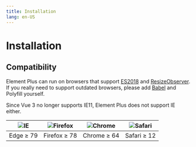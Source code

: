 ```yaml
---
title: Installation
lang: en-US
---
```


# Installation

## Compatibility

Element Plus can run on browsers that support [ES2018](https://caniuse.com/?feats=mdn-javascript_builtins_regexp_dotall,mdn-javascript_builtins_regexp_lookbehind_assertion,mdn-javascript_builtins_regexp_named_capture_groups,mdn-javascript_builtins_regexp_property_escapes,mdn-javascript_builtins_symbol_asynciterator,mdn-javascript_functions_method_definitions_async_generator_methods,mdn-javascript_grammar_template_literals_template_literal_revision,mdn-javascript_operators_destructuring_rest_in_objects,mdn-javascript_operators_spread_spread_in_destructuring,promise-finally) and [ResizeObserver](https://caniuse.com/resizeobserver).
If you really need to support outdated browsers, please add [Babel](https://babeljs.io/) and Polyfill yourself.

Since Vue 3 no longer supports IE11, Element Plus does not support IE either.

| ![IE](https://cdn.jsdelivr.net/npm/@browser-logos/edge/edge_32x32.png) | ![Firefox](https://cdn.jsdelivr.net/npm/@browser-logos/firefox/firefox_32x32.png) | ![Chrome](https://cdn.jsdelivr.net/npm/@browser-logos/chrome/chrome_32x32.png) | ![Safari](https://cdn.jsdelivr.net/npm/@browser-logos/safari/safari_32x32.png) |
| ---------------------------------------------------------------------- | --------------------------------------------------------------------------------- | ------------------------------------------------------------------------------ | ------------------------------------------------------------------------------ |
| Edge ≥ 79                                                              | Firefox ≥ 78                                                                      | Chrome ≥ 64                                                                    | Safari ≥ 12                                                                    |








